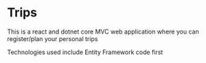 # Trips

This is a react and dotnet core MVC web application where you can register/plan your personal trips 

Technologies used include Entity Framework code first

